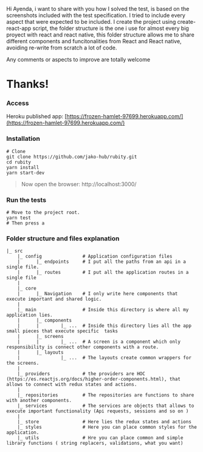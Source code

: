 Hi Ayenda, i want to share with you how I solved the test, is based on the screenshots included with the test specification. 
I tried to include every aspect that were expected to be included. 
I create the project using create-react-app script, the folder structure is the one i use for almost every big proyect with react and react native, this folder structure allows me to share different components and funcitonalities from React and React native, avoiding re-write from scratch a lot of code. 

Any comments or aspects to improve are totally welcome
# Thanks!


### Access
Heroku published app: [https://frozen-hamlet-97699.herokuapp.com/](https://frozen-hamlet-97699.herokuapp.com/)

### Installation
```
# Clone
git clone https://github.com/jako-hub/rubity.git
cd rubity
yarn install
yarn start-dev
```
> Now open the browser: 
http://localhost:3000/


### Run the tests
```
# Move to the project root.
yarn test
# Then press a
```
### Folder structure and files explanation
```
|_ src
    |_ config               # Application configuration files
    |      |_ endpoints     # I put all the paths from an api in a single file. 
    |      |_ routes        # I put all the application routes in a single file
    | 
    |_ core
    |      |_ Navigation    # I only write here components that execute important and shared logic.
    | 
    |_ main                 # Inside this directory is where all my application lies. 
    |      |_ components
    |      |        |_ ...  # Inside this directory lies all the app small pieces that execute specific  tasks
    |      |_ screens 
    |      |        |_ ...  # A screen is a component which only responsibility is connect other components with a route. 
    |      |_ layouts
    |               |_ ...  # The layouts create common wrappers for the screens.
    |
    |_ providers            # the providers are HOC (https://es.reactjs.org/docs/higher-order-components.html), that allows to connect with redux states and actions.
    | 
    |_ repositories         # The repositories are functions to share with another components.
    |_ services             # The services are objects that allows to execute important functionality (Api requests, sessions and so on )
    |
    |_ store                # Here lies the redux states and actions
    |_ styles               # Here you can place common styles for the application. 
    |_ utils                # Hre you can place common and simple library functions ( string replacers, validations, what you want)
```
